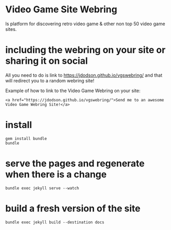 # Video Game Site Webring
Is platform for discovering retro video game & other non top 50 video game sites.

# including the webring on your site or sharing it on social

All you need to do is link to https://jdodson.github.io/vgswebring/ and that will redirect you to a random webring site!

Example of how to link to the Video Game Webring on your site:

    <a href="https://jdodson.github.io/vgswebring/">Send me to an awesome Video Game Webring Site!</a>

# install

    gem install bundle
    bundle

# serve the pages and regenerate when there is a change
    bundle exec jekyll serve --watch

# build a fresh version of the site
    bundle exec jekyll build --destination docs
